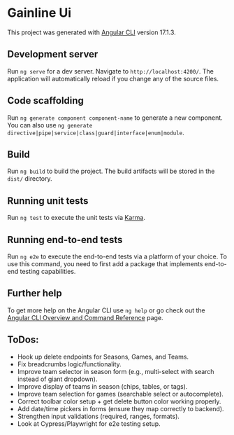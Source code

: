 # Gainline Ui

This project was generated with [Angular CLI](https://github.com/angular/angular-cli) version 17.1.3.

## Development server

Run `ng serve` for a dev server. Navigate to `http://localhost:4200/`. The application will automatically reload if you change any of the source files.

## Code scaffolding

Run `ng generate component component-name` to generate a new component. You can also use `ng generate directive|pipe|service|class|guard|interface|enum|module`.

## Build

Run `ng build` to build the project. The build artifacts will be stored in the `dist/` directory.

## Running unit tests

Run `ng test` to execute the unit tests via [Karma](https://karma-runner.github.io).

## Running end-to-end tests

Run `ng e2e` to execute the end-to-end tests via a platform of your choice. To use this command, you need to first add a package that implements end-to-end testing capabilities.

## Further help

To get more help on the Angular CLI use `ng help` or go check out the [Angular CLI Overview and Command Reference](https://angular.io/cli) page.

## ToDos:

-   Hook up delete endpoints for Seasons, Games, and Teams.
-   Fix breadcrumbs logic/functionality.
-   Improve team selector in season form (e.g., multi-select with search instead of giant dropdown).
-   Improve display of teams in season (chips, tables, or tags).
-   Improve team selection for games (searchable select or autocomplete).
-   Correct toolbar color setup + get delete button color working properly.
-   Add date/time pickers in forms (ensure they map correctly to backend).
-   Strengthen input validations (required, ranges, formats).
-   Look at Cypress/Playwright for e2e testing setup.
